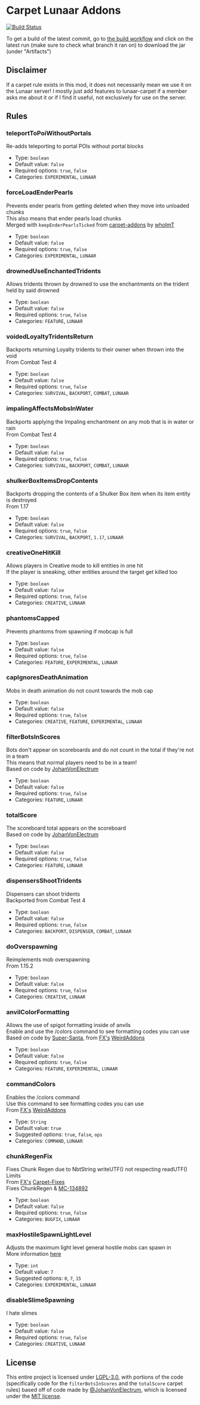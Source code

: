 
Carpet Lunaar Addons
====================

[![Build Status](https://github.com/Lunaar-SMP/lunaar-carpet-addons/actions/workflows/gradle.yml/badge.svg?branch=master)](https://github.com/Lunaar-SMP/lunaar-carpet-addons/actions/workflows/gradle.yml)

To get a build of the latest commit, go to [the build workflow](https://github.com/Lunaar-SMP/lunaar-carpet-addons/actions/workflows/gradle.yml)
and click on the latest run (make sure to check what branch it ran on) to download the jar (under "Artifacts")

## Disclaimer
If a carpet rule exists in this mod, it does not necessarily mean we use it on the Lunaar server! I mostly just add
features to lunaar-carpet if a member asks me about it or if I find it useful, not exclusively for use on the server.

## Rules
### teleportToPoiWithoutPortals
Re-adds teleporting to portal POIs without portal blocks
* Type: `boolean`
* Default value: `false`
* Required options: `true`, `false`
* Categories: `EXPERIMENTAL`, `LUNAAR`

### forceLoadEnderPearls
Prevents ender pearls from getting deleted when they move into unloaded chunks
<br/>This also means that ender pearls load chunks
<br/>Merged with `keepEnderPearlsTicked` from
[carpet-addons](https://github.com/whoImT/carpet-addons) by [whoImT](https://github.com/whoImT)
* Type: `boolean`
* Default value: `false`
* Required options: `true`, `false`
* Categories: `EXPERIMENTAL`, `LUNAAR`

### drownedUseEnchantedTridents
Allows tridents thrown by drowned to use the enchantments on the trident held by said drowned
* Type: `boolean`
* Default value: `false`
* Required options: `true`, `false`
* Categories: `FEATURE`, `LUNAAR`

### voidedLoyaltyTridentsReturn
Backports returning Loyalty tridents to their owner when thrown into the void
<br/>From Combat Test 4
* Type: `boolean`
* Default value: `false`
* Required options: `true`, `false`
* Categories: `SURVIVAL`, `BACKPORT`, `COMBAT`, `LUNAAR`

### impalingAffectsMobsInWater
Backports applying the Impaling enchantment on any mob that is in water or rain
<br/>From Combat Test 4
* Type: `boolean`
* Default value: `false`
* Required options: `true`, `false`
* Categories: `SURVIVAL`, `BACKPORT`, `COMBAT`, `LUNAAR`

### shulkerBoxItemsDropContents
Backports dropping the contents of a Shulker Box item when its item entity is destroyed
<br/>From 1.17
* Type: `boolean`
* Default value: `false`
* Required options: `true`, `false`
* Categories: `SURVIVAL`, `BACKPORT`, `1.17`, `LUNAAR`

### creativeOneHitKill
Allows players in Creative mode to kill entities in one hit
<br/>If the player is sneaking, other entities around the target get killed too
* Type: `boolean`
* Default value: `false`
* Required options: `true`, `false`
* Categories: `CREATIVE`, `LUNAAR`

### phantomsCapped
Prevents phantoms from spawning if mobcap is full
* Type: `boolean`
* Default value: `false`
* Required options: `true`, `false`
* Categories: `FEATURE`, `EXPERIMENTAL`, `LUNAAR`

### capIgnoresDeathAnimation
Mobs in death animation do not count towards the mob cap
* Type: `boolean`
* Default value: `false`
* Required options: `true`, `false`
* Categories: `CREATIVE`, `FEATURE`, `EXPERIMENTAL`, `LUNAAR`

### filterBotsInScores
Bots don't appear on scoreboards and do not count in the total if they're not in a team
<br/>This means that normal players need to be in a team!
<br/>Based on code by [JohanVonElectrum](https://github.com/JohanVonElectrum)
* Type: `boolean`
* Default value: `false`
* Required options: `true`, `false`
* Categories: `FEATURE`, `LUNAAR`

### totalScore
The scoreboard total appears on the scoreboard
<br/>Based on code by [JohanVonElectrum](https://github.com/JohanVonElectrum)
* Type: `boolean`
* Default value: `false`
* Required options: `true`, `false`
* Categories: `FEATURE`, `LUNAAR`

### dispensersShootTridents
Dispensers can shoot tridents
<br/>Backported from Combat Test 4
* Type: `boolean`
* Default value: `false`
* Required options: `true`, `false`
* Categories: `BACKPORT`, `DISPENSER`, `COMBAT`, `LUNAAR`

### doOverspawning
Reimplements mob overspawning
<br/>From 1.15.2
* Type: `boolean`
* Default value: `false`
* Required options: `true`, `false`
* Categories: `CREATIVE`, `LUNAAR`

### anvilColorFormatting
Allows the use of spigot formatting inside of anvils
<br/>Enable and use the /colors command to see formatting codes you can use
<br/>Based on code by [Super-Santa](https://github.com/Super-Santa), from [FX's](https://github.com/fxmorin) [WeirdAddons](https://github.com/fxmorin/WeirdAddons)
* Type: `boolean`
* Default value: `false`
* Required options: `true`, `false`
* Categories: `FEATURE`, `EXPERIMENTAL`, `LUNAAR`

### commandColors
Enables the /colors command
<br/>Use this command to see formatting codes you can use
<br/>From [FX's](https://github.com/fxmorin) [WeirdAddons](https://github.com/fxmorin/WeirdAddons)
* Type: `String`
* Default value: `true`
* Suggested options: `true`, `false`, `ops`
* Categories: `COMMAND`, `LUNAAR`

### chunkRegenFix
Fixes Chunk Regen due to NbtString writeUTF() not respecting readUTF() Limits
<br/>From [FX's](https://github.com/fxmorin) [Carpet-Fixes](https://github.com/fxmorin/carpet-fixes)
<br/>Fixes ChunkRegen & [MC-134892](https://bugs.mojang.com/browse/MC-134892)
* Type: `boolean`
* Default value: `false`
* Required options: `true`, `false`
* Categories: `BUGFIX`, `LUNAAR`

### maxHostileSpawnLightLevel
Adjusts the maximum light level general hostile mobs can spawn in
<br/>More information [here](/src/main/java/carpetlunaaraddons/CarpetLunaarSettings.java#L132)
* Type: `int`
* Default value: `7`
* Suggested options: `0`, `7`, `15`
* Categories: `EXPERIMENTAL`, `LUNAAR`

### disableSlimeSpawning
I hate slimes
* Type: `boolean`
* Default value: `false`
* Required options: `true`, `false`
* Categories: `CREATIVE`, `LUNAAR`

## License
This entire project is licensed under [LGPL-3.0](LICENSE), with portions of the code (specifically code for the
`filterBotsInScores` and the `totalScore` carpet rules) based off of code made by [@JohanVonElectrum](https://github.com/JohanVonElectrum),
which is licensed under the [MIT license](LICENSE_MIT).